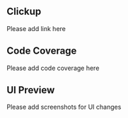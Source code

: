## Clickup
Please add link here

## Code Coverage
Please add code coverage here

## UI Preview
Please add screenshots for UI changes